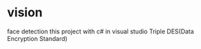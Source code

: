 # vision
face detection
this project with c# in visual studio 
Triple DES(Data Encryption Standard)
